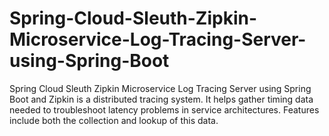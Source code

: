 # Spring-Cloud-Sleuth-Zipkin-Microservice-Log-Tracing-Server-using-Spring-Boot
Spring Cloud Sleuth Zipkin Microservice Log Tracing Server using Spring Boot and Zipkin is a distributed tracing system. It helps gather timing data needed to troubleshoot latency problems in service architectures. Features include both the collection and lookup of this data.
